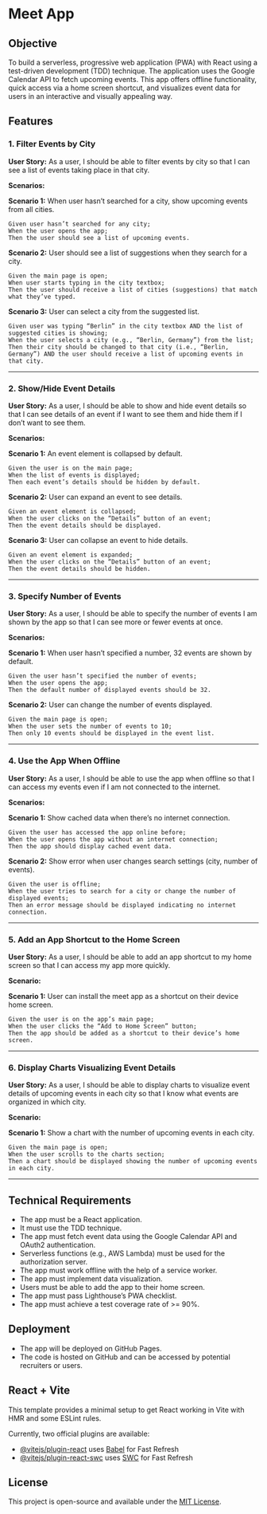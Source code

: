 # Meet App

## Objective

To build a serverless, progressive web application (PWA) with React using a test-driven development (TDD) technique. The application uses the Google Calendar API to fetch upcoming events. This app offers offline functionality, quick access via a home screen shortcut, and visualizes event data for users in an interactive and visually appealing way.

## Features

### 1. Filter Events by City

**User Story:**
As a user, I should be able to filter events by city so that I can see a list of events taking place in that city.

**Scenarios:**

**Scenario 1:** When user hasn’t searched for a city, show upcoming events from all cities.

```
Given user hasn’t searched for any city;
When the user opens the app;
Then the user should see a list of upcoming events.
```

**Scenario 2:** User should see a list of suggestions when they search for a city.

```
Given the main page is open;
When user starts typing in the city textbox;
Then the user should receive a list of cities (suggestions) that match what they’ve typed.
```

**Scenario 3:** User can select a city from the suggested list.

```
Given user was typing “Berlin” in the city textbox AND the list of suggested cities is showing;
When the user selects a city (e.g., “Berlin, Germany”) from the list;
Then their city should be changed to that city (i.e., “Berlin, Germany”) AND the user should receive a list of upcoming events in that city.
```

---

### 2. Show/Hide Event Details

**User Story:**
As a user, I should be able to show and hide event details so that I can see details of an event if I want to see them and hide them if I don’t want to see them.

**Scenarios:**

**Scenario 1:** An event element is collapsed by default.

```
Given the user is on the main page;
When the list of events is displayed;
Then each event’s details should be hidden by default.
```

**Scenario 2:** User can expand an event to see details.

```
Given an event element is collapsed;
When the user clicks on the “Details” button of an event;
Then the event details should be displayed.
```

**Scenario 3:** User can collapse an event to hide details.

```
Given an event element is expanded;
When the user clicks on the “Details” button of an event;
Then the event details should be hidden.
```

---

### 3. Specify Number of Events

**User Story:**
As a user, I should be able to specify the number of events I am shown by the app so that I can see more or fewer events at once.

**Scenarios:**

**Scenario 1:** When user hasn’t specified a number, 32 events are shown by default.

```
Given the user hasn’t specified the number of events;
When the user opens the app;
Then the default number of displayed events should be 32.
```

**Scenario 2:** User can change the number of events displayed.

```
Given the main page is open;
When the user sets the number of events to 10;
Then only 10 events should be displayed in the event list.
```

---

### 4. Use the App When Offline

**User Story:**
As a user, I should be able to use the app when offline so that I can access my events even if I am not connected to the internet.

**Scenarios:**

**Scenario 1:** Show cached data when there’s no internet connection.

```
Given the user has accessed the app online before;
When the user opens the app without an internet connection;
Then the app should display cached event data.
```

**Scenario 2:** Show error when user changes search settings (city, number of events).

```
Given the user is offline;
When the user tries to search for a city or change the number of displayed events;
Then an error message should be displayed indicating no internet connection.
```

---

### 5. Add an App Shortcut to the Home Screen

**User Story:**
As a user, I should be able to add an app shortcut to my home screen so that I can access my app more quickly.

**Scenario:**

**Scenario 1:** User can install the meet app as a shortcut on their device home screen.

```
Given the user is on the app’s main page;
When the user clicks the “Add to Home Screen” button;
Then the app should be added as a shortcut to their device’s home screen.
```

---

### 6. Display Charts Visualizing Event Details

**User Story:**
As a user, I should be able to display charts to visualize event details of upcoming events in each city so that I know what events are organized in which city.

**Scenario:**

**Scenario 1:** Show a chart with the number of upcoming events in each city.

```
Given the main page is open;
When the user scrolls to the charts section;
Then a chart should be displayed showing the number of upcoming events in each city.
```

---

## Technical Requirements

- The app must be a React application.
- It must use the TDD technique.
- The app must fetch event data using the Google Calendar API and OAuth2 authentication.
- Serverless functions (e.g., AWS Lambda) must be used for the authorization server.
- The app must work offline with the help of a service worker.
- The app must implement data visualization.
- Users must be able to add the app to their home screen.
- The app must pass Lighthouse’s PWA checklist.
- The app must achieve a test coverage rate of >= 90%.

## Deployment

- The app will be deployed on GitHub Pages.
- The code is hosted on GitHub and can be accessed by potential recruiters or users.

## React + Vite

This template provides a minimal setup to get React working in Vite with HMR and some ESLint rules.

Currently, two official plugins are available:

- [@vitejs/plugin-react](https://github.com/vitejs/vite-plugin-react/blob/main/packages/plugin-react/README.md) uses [Babel](https://babeljs.io/) for Fast Refresh
- [@vitejs/plugin-react-swc](https://github.com/vitejs/vite-plugin-react-swc) uses [SWC](https://swc.rs/) for Fast Refresh

## License

This project is open-source and available under the [MIT License](LICENSE).
